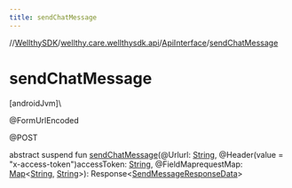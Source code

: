 ```yaml
---
title: sendChatMessage
---
```

//[WellthySDK](../../../index.html)/[wellthy.care.wellthysdk.api](../index.html)/[ApiInterface](index.html)/[sendChatMessage](send-chat-message.html)



# sendChatMessage



[androidJvm]\




@FormUrlEncoded



@POST



abstract suspend fun [sendChatMessage](send-chat-message.html)(@Urlurl: [String](https://kotlinlang.org/api/latest/jvm/stdlib/kotlin/-string/index.html), @Header(value = "x-access-token")accessToken: [String](https://kotlinlang.org/api/latest/jvm/stdlib/kotlin/-string/index.html), @FieldMaprequestMap: [Map](https://kotlinlang.org/api/latest/jvm/stdlib/kotlin.collections/-map/index.html)&lt;[String](https://kotlinlang.org/api/latest/jvm/stdlib/kotlin/-string/index.html), [String](https://kotlinlang.org/api/latest/jvm/stdlib/kotlin/-string/index.html)&gt;): Response&lt;[SendMessageResponseData](../../wellthy.care.wellthysdk.data.chat/-send-message-response-data/index.html)&gt;




